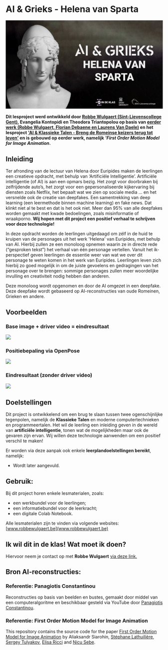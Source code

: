 # **AI & Grieks - Helena van Sparta**

<img src="afbeeldingen-github/Notebook Banner-NL.png"/>

**Dit lesproject werd ontwikkeld door [Robbe Wulgaert (Sint-Lievenscollege Gent)](https://robbewulgaert.be), Evangelia Kontopidi en Theodora Triantopolou op basis van [eerder werk (Robbe Wulgaert, Florian Debaene en Laurens Van Daele)](https://www.robbewulgaert.be/onderwijs/ai-en-latijn-breng-tacitus-tot-leven) en het lesproject ['AI & Klassieke Talen - Breng de Romeinse keizers terug tot leven'](https://www.robbewulgaert.be/onderwijs/ai-klassieke-talen-breng-de-romeinse-keizers-tot-leven) en is gebouwd op eerder werk, namelijk *'First Order Motion Model for Image Animation*.** 

## **Inleiding**
Ter afronding van de lectuur van Helena door Euripides maken de leerlingen een creatieve opdracht, met behulp van ‘Artificiële Intelligentie’. Artificiële intelligentie (of AI) is aan een opmars bezig. Het zorgt voor doorbraken bij zelfrijdende auto’s, het zorgt voor een gepersonaliseerde kijkervaring bij diensten zoals Netflix, het bepaalt wat we zien op sociale media ... en het versnelde ook de creatie van deepfakes. Een samentrekking van deep learning (een leermethode binnen machine learning) en fake news. Dat klinkt niet al te best en dat is het ook niet. Meer dan 95% van alle deepfakes worden gemaakt met kwade bedoelingen, zoals misinformatie of wraakporno. **Wij hopen met dit project een positief verhaal te schrijven voor deze technologie!**

In deze opdracht worden de leerlingen uitgedaagd om zélf in de huid te kruipen van de personages uit het werk 'Helena' van Euripides, met behulp van AI. Hierbij zullen ze een monoloog opnemen waarin ze in directe rede (“gesproken tekst”) het verhaal van één personage vertellen. Vanuit het ik-perspectief geven leerlingen de essentie weer van wat we over dit personage te weten komen in het werk van Euripides. Leerlingen leven zich hierbij zo goed mogelijk in om de juiste gevoelens en gedragingen van het personage over te brengen: sommige personages zullen meer woordelijke invulling en creativiteit nodig hebben dan anderen. 

Deze monoloog wordt opgenomen en door de AI omgezet in een deepfake. Deze deepfake wordt gebaseerd op AI-reconstructies van oude Romeinen, Grieken en andere. 


## **Voorbeelden**
### **Base image + driver video = eindresultaat**
<img src="afbeeldingen-github/Poppaea-Robbe-1.gif"/>

### **Positiebepaling via OpenPose**
<img src="afbeeldingen-github/Poppaea-Robbe-2.gif"/>

### **Eindresultaat (zonder driver video)**
<img src="afbeeldingen-github/Poppaea-Robbe-3.gif"/>




## **Doelstellingen**
Dit project is ontwikkelend om een brug te slaan tussen twee ogenschijnlijke tegenpolen, namelijk de **Klassieke Talen** en moderne computertechnieken en programmeertalen. Het wil de leerling een inleiding geven in de wereld van **artificiële intelligentie**, tonen wat de mogelijkheden maar ook de gevaren zijn ervan. Wij willen deze technologie aanwenden om een positief verschil te maken! 

Er worden via deze aanpak ook enkele **leerplandoelstellingen bereikt**, namelijk: 

* Wordt later aangevuld. 


## **Gebruik:**
Bij dit project horen enkele lesmaterialen, zoals: 
* een werkbundel voor de leerlingen; 
* een informatiebundel voor de leerkracht; 
* een digitale Colab Notebook. 

Alle lesmaterialen zijn te vinden via volgende websites: 
[www.robbewulgaert.be](www.robbewulgaert.be)

## **Ik wil dit in de klas! Wat moet ik doen?**
Hiervoor neem je contact op met **Robbe Wulgaert** [via deze link.](https://robbewulgaert.be/contact) 


## **Bron AI-reconstructies:** 

### **Referentie: Panagiotis Constantinou**
Reconstructies op basis van beelden en bustes, gemaakt door middel van een computeralgoritme en beschikbaar gesteld via YouTube door [Panagiotis Constantinou](https://www.youtube.com/channel/UCgokSYCEqZE_yVLswO1vPXg). 

### **Referentie: First Order Motion Model for Image Animation**

This repository contains the source code for the paper [First Order Motion Model for Image Animation](https://papers.nips.cc/paper/8935-first-order-motion-model-for-image-animation) by Aliaksandr Siarohin, [Stéphane Lathuilière](http://stelat.eu), [Sergey Tulyakov](http://stulyakov.com), [Elisa Ricci](http://elisaricci.eu/) and [Nicu Sebe](http://disi.unitn.it/~sebe/). 


